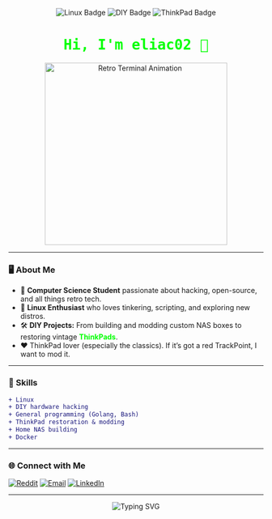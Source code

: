 <p align="center">
  <img src="https://img.shields.io/badge/Linux-000?style=for-the-badge&logo=linux&logoColor=green" alt="Linux Badge">
  <img src="https://img.shields.io/badge/DIY-000?style=for-the-badge&logo=github&logoColor=green" alt="DIY Badge">
  <img src="https://img.shields.io/badge/ThinkPad-000?style=for-the-badge&logo=ibm&logoColor=green" alt="ThinkPad Badge">
</p>

<h1 align="center" style="color:#00ff00; font-family:monospace;">
  Hi, I'm eliac02 👾
</h1>

<p align="center">
  <img src="https://user-images.githubusercontent.com/eliac02/retro-terminal.gif" width="360" alt="Retro Terminal Animation"/>
</p>

---

### 🖥️ About Me

- 💾 **Computer Science Student** passionate about hacking, open-source, and all things retro tech.
- 🐧 **Linux Enthusiast** who loves tinkering, scripting, and exploring new distros.
- 🛠️ **DIY Projects:** From building and modding custom NAS boxes to restoring vintage <b style="color:#00ff00;"> ThinkPads</b>.
- ❤️ ThinkPad lover (especially the classics). If it’s got a red TrackPoint, I want to mod it.

---

### 🔧 Skills

```diff
+ Linux
+ DIY hardware hacking
+ General programming (Golang, Bash)
+ ThinkPad restoration & modding
+ Home NAS building
+ Docker
```

---

### 🌐 Connect with Me

[![Reddit](https://img.shields.io/badge/Reddit-FF4500?style=flat&logo=reddit&logoColor=white)](https://www.reddit.com/user/eliacortesi02)
[![Email](https://img.shields.io/badge/Email-D14836?style=flat&logo=infomaniak&logoColor=white&color=light-blue)](mailto:eliacortesi@etik.com)
[![LinkedIn](https://img.shields.io/badge/LinkedIn-%230077B5?style=flat&logo=linkedin&logoColor=white)](https://www.linkedin.com/in/eliacortesi)

---

<p align="center">
  <img src="https://readme-typing-svg.demolab.com?font=Fira+Code&duration=2000&pause=1000&color=00FF00&center=true&vCenter=true&width=435&lines=Always+hacking.+Always+learning.;Linux+inside+%F0%9F%90%A7" alt="Typing SVG">
</p>

